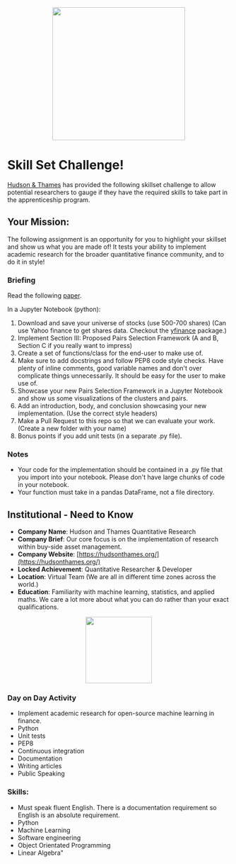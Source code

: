 <div align="center">
  <img src="https://raw.githubusercontent.com/hudson-and-thames/mlfinlab/master/docs/source/logo/Hudson%20%26%20Thames_verticalblack.png" height="300"><br>
</div>                                                                                                                                               

# Skill Set Challenge!
[Hudson & Thames](https://hudsonthames.org/) has provided the following skillset challenge to allow potential researchers to gauge if they have the required skills to take part in the apprenticeship program. 

## Your Mission:
The following assignment is an opportunity for you to highlight your skillset and show us what you are made of! It tests your ability to implement academic research for the broader quantitative finance community, and to do it in style!

### Briefing
Read the following [paper](http://premio-vidigal.inesc.pt/pdf/SimaoSarmentoMSc-resumo.pdf).

In a Jupyter Notebook (python):

1. Download and save your universe of stocks (use 500-700 shares) (Can use Yahoo finance to get shares data. Checkout the [yfinance](https://github.com/ranaroussi/yfinance) package.)
1. Implement Section III: Proposed Pairs Selection Framework (A and B, Section C if you really want to impress)
1. Create a set of functions/class for the end-user to make use of.
1. Make sure to add docstrings and follow PEP8 code style checks. Have plenty of inline comments, good variable names and don't over complicate things unnecessarily. It should be easy for the user to make use of.
1. Showcase your new Pairs Selection Framework in a Jupyter Notebook and show us some visualizations of the clusters and pairs.
1. Add an introduction, body, and conclusion showcasing your new implementation. (Use the correct style headers)
1. Make a Pull Request to this repo so that we can evaluate your work. (Create a new folder with your name)
1. Bonus points if you add unit tests (in a separate .py file).

### Notes
* Your code for the implementation should be contained in a .py file that you import into your notebook. Please don't have large chunks of code in your notebook.
* Your function must take in a pandas DataFrame, not a file directory.

## Institutional - Need to Know
* **Company Name**: Hudson and Thames Quantitative Research
* **Company Brief**: Our core focus is on the implementation of research within buy-side asset management.
* **Company Website**: [https://hudsonthames.org/](https://hudsonthames.org/)
* **Locked Achievement**: Quantitative Researcher & Developer
* **Location**: Virtual Team (We are all in different time zones across the world.)
* **Education**: Familiarity with machine learning, statistics, and applied maths. We care a lot more about what you can do rather than your exact qualifications.

<div align="center">
  <img src="https://raw.githubusercontent.com/hudson-and-thames/mlfinlab/master/docs/source/logo/Hudson%20%26%20Thames_verticalblack.png" height="150"><br>
</div>

### Day on Day Activity
* Implement academic research for open-source machine learning in finance.
* Python
* Unit tests
* PEP8
* Continuous integration
* Documentation
* Writing articles
* Public Speaking

### Skills:
* Must speak fluent English. There is a documentation requirement so English is an absolute requirement.
* Python
* Machine Learning
* Software engineering
* Object Orientated Programming
* Linear Algebra"
